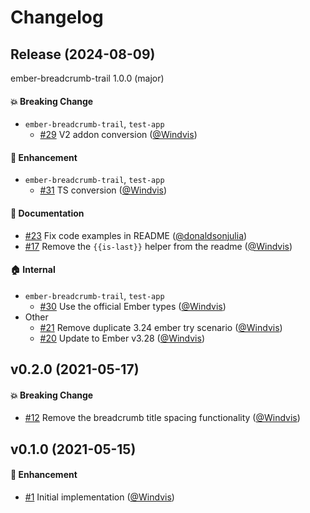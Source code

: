 # Changelog

## Release (2024-08-09)

ember-breadcrumb-trail 1.0.0 (major)

#### :boom: Breaking Change
* `ember-breadcrumb-trail`, `test-app`
  * [#29](https://github.com/Windvis/ember-breadcrumb-trail/pull/29) V2 addon conversion ([@Windvis](https://github.com/Windvis))

#### :rocket: Enhancement
* `ember-breadcrumb-trail`, `test-app`
  * [#31](https://github.com/Windvis/ember-breadcrumb-trail/pull/31) TS conversion ([@Windvis](https://github.com/Windvis))

#### :memo: Documentation
* [#23](https://github.com/Windvis/ember-breadcrumb-trail/pull/23) Fix code examples in README ([@donaldsonjulia](https://github.com/donaldsonjulia))
* [#17](https://github.com/Windvis/ember-breadcrumb-trail/pull/17) Remove the `{{is-last}}` helper from the readme ([@Windvis](https://github.com/Windvis))

#### :house: Internal
* `ember-breadcrumb-trail`, `test-app`
  * [#30](https://github.com/Windvis/ember-breadcrumb-trail/pull/30) Use the official Ember types ([@Windvis](https://github.com/Windvis))
* Other
  * [#21](https://github.com/Windvis/ember-breadcrumb-trail/pull/21) Remove duplicate 3.24 ember try scenario ([@Windvis](https://github.com/Windvis))
  * [#20](https://github.com/Windvis/ember-breadcrumb-trail/pull/20) Update to Ember v3.28 ([@Windvis](https://github.com/Windvis))

## v0.2.0 (2021-05-17)
#### :boom: Breaking Change
* [#12](https://github.com/Windvis/ember-breadcrumb-trail/pull/12) Remove the breadcrumb title spacing functionality ([@Windvis](https://github.com/Windvis))

## v0.1.0 (2021-05-15)
#### :rocket: Enhancement
* [#1](https://github.com/Windvis/ember-breadcrumb-trail/pull/1) Initial implementation ([@Windvis](https://github.com/Windvis))
